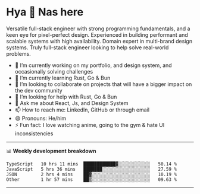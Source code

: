 # Hya 👋 Nas here

Versatile full-stack engineer with strong programming fundamentals, and a keen eye for pixel-perfect design. Experienced in building performant and scalable systems with high availability. Domain expert in multi-brand design systems. Truly full-stack engineer looking to help solve real-world problems.

- 🔭 I’m currently working on my portfolio, and design system, and occasionally solving challenges
- 🌱 I’m currently learning Rust, Go & Bun
- 👯 I’m looking to collaborate on projects that will have a bigger impact on the dev community
- 🤔 I’m looking for help with Rust, Go & Bun
- 💬 Ask me about React, Js, and Design System
- 📫 How to reach me: LinkedIn, GitHub or through email
- 😄 Pronouns: He/him
- ⚡ Fun fact: I love watching anime, going to the gym & hate UI inconsistencies

-------
📊 **Weekly development breakdown**
<!--START_SECTION:waka-->

```text
TypeScript   10 hrs 11 mins  ████████████▓░░░░░░░░░░░░   50.14 %
JavaScript   5 hrs 36 mins   ███████░░░░░░░░░░░░░░░░░░   27.59 %
JSON         2 hrs 4 mins    ██▓░░░░░░░░░░░░░░░░░░░░░░   10.19 %
Other        1 hr 57 mins    ██▒░░░░░░░░░░░░░░░░░░░░░░   09.63 %
```

<!--END_SECTION:waka-->
-------
